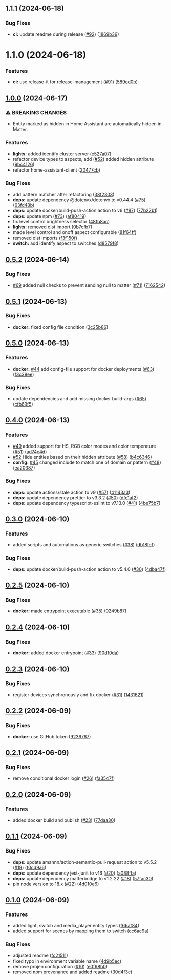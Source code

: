 

## 1.1.1 (2024-06-18)


### Bug Fixes

* **ci:** update readme during release ([#92](https://github.com/t0bst4r/matterbridge-home-assistant/issues/92)) ([1869b39](https://github.com/t0bst4r/matterbridge-home-assistant/commit/1869b3906d2554f383856c04b20d8dde2edecc12))

# 1.1.0 (2024-06-18)


### Features

* **ci:** use release-it for release-management ([#91](https://github.com/t0bst4r/matterbridge-home-assistant/issues/91)) ([589cd0b](https://github.com/t0bst4r/matterbridge-home-assistant/commit/589cd0b8114761d46d30516eeb925ee644347782))

## [1.0.0](https://github.com/t0bst4r/matterbridge-home-assistant/compare/v0.5.2...v1.0.0) (2024-06-17)


### ⚠ BREAKING CHANGES

* Entity marked as hidden in Home Assistant are automatically hidden in Matter.

### Features

* **lights:** added identify cluster server ([c527a07](https://github.com/t0bst4r/matterbridge-home-assistant/commit/c527a07cf5061fe13aa5c7779d1d968f69853d0c))
* refactor device types to aspects, add ([#52](https://github.com/t0bst4r/matterbridge-home-assistant/issues/52)) added hidden attribute ([9bc4126](https://github.com/t0bst4r/matterbridge-home-assistant/commit/9bc4126b4216c0fdf7830c5ec58cdd3b7ba1d7f9))
* refactor home-assistant-client ([20477cb](https://github.com/t0bst4r/matterbridge-home-assistant/commit/20477cb44f6f52cb6ee78876734e61964a2efbe1))


### Bug Fixes

* add pattern matcher after refactoring ([38f2303](https://github.com/t0bst4r/matterbridge-home-assistant/commit/38f2303ecb76c474bb0fa9a7b0671f1e6235f8a2))
* **deps:** update dependency @dotenvx/dotenvx to v0.44.4 ([#75](https://github.com/t0bst4r/matterbridge-home-assistant/issues/75)) ([63fd48b](https://github.com/t0bst4r/matterbridge-home-assistant/commit/63fd48bd41839f219fcbf6a30fad14dccc85c1a3))
* **deps:** update docker/build-push-action action to v6 ([#87](https://github.com/t0bst4r/matterbridge-home-assistant/issues/87)) ([77b22b1](https://github.com/t0bst4r/matterbridge-home-assistant/commit/77b22b130a4f959a781fc2f61b84119a49a57b59))
* **deps:** update npm ([#73](https://github.com/t0bst4r/matterbridge-home-assistant/issues/73)) ([af80419](https://github.com/t0bst4r/matterbridge-home-assistant/commit/af8041907703d506ca265c5fc802672813ee2e89))
* fix level control brightness selector ([48fb8ac](https://github.com/t0bst4r/matterbridge-home-assistant/commit/48fb8ac4328dd988069a208937ba42fe4de12a3b))
* **lights:** removed dist import ([0b7cfb7](https://github.com/t0bst4r/matterbridge-home-assistant/commit/0b7cfb7e420406dc47d49ce3fc298d8dec58fecf))
* made level control and onoff aspect configurable ([81f64ff](https://github.com/t0bst4r/matterbridge-home-assistant/commit/81f64ff8a3e7b488c97a127eb27823b1002bfe54))
* removed dist imports ([f3f150f](https://github.com/t0bst4r/matterbridge-home-assistant/commit/f3f150fdb217bea9a313c2d75387dc156e2db8aa))
* **switch:** add identify aspect to switches ([d8579f8](https://github.com/t0bst4r/matterbridge-home-assistant/commit/d8579f8e690a9ce7eec5f77047db7897ff7d8a05))

## [0.5.2](https://github.com/t0bst4r/matterbridge-home-assistant/compare/matterbridge-home-assistant-v0.5.1...matterbridge-home-assistant-v0.5.2) (2024-06-14)


### Bug Fixes

* [#69](https://github.com/t0bst4r/matterbridge-home-assistant/issues/69) added null checks to prevent sending null to matter ([#71](https://github.com/t0bst4r/matterbridge-home-assistant/issues/71)) ([7162542](https://github.com/t0bst4r/matterbridge-home-assistant/commit/7162542a78e673b98fd11e049c47334fe582fe69))

## [0.5.1](https://github.com/t0bst4r/matterbridge-home-assistant/compare/matterbridge-home-assistant-v0.5.0...matterbridge-home-assistant-v0.5.1) (2024-06-13)


### Bug Fixes

* **docker:** fixed config file condition ([3c25b86](https://github.com/t0bst4r/matterbridge-home-assistant/commit/3c25b86ce03962edaeb18c599b4f1c4f127ea63d))

## [0.5.0](https://github.com/t0bst4r/matterbridge-home-assistant/compare/matterbridge-home-assistant-v0.4.0...matterbridge-home-assistant-v0.5.0) (2024-06-13)


### Features

* **docker:** [#44](https://github.com/t0bst4r/matterbridge-home-assistant/issues/44) add config-file support for docker deployments ([#63](https://github.com/t0bst4r/matterbridge-home-assistant/issues/63)) ([f3c38ee](https://github.com/t0bst4r/matterbridge-home-assistant/commit/f3c38ee300f3210422662f264c45f7239ec0bfe7))


### Bug Fixes

* update dependencies and add missing docker build-args ([#65](https://github.com/t0bst4r/matterbridge-home-assistant/issues/65)) ([cfb69f5](https://github.com/t0bst4r/matterbridge-home-assistant/commit/cfb69f5855079e9f36fd790728a32b86c63d98f2))

## [0.4.0](https://github.com/t0bst4r/matterbridge-home-assistant/compare/matterbridge-home-assistant-v0.3.0...matterbridge-home-assistant-v0.4.0) (2024-06-13)


### Features

* [#49](https://github.com/t0bst4r/matterbridge-home-assistant/issues/49) added support for HS, RGB color modes and color temperature ([#51](https://github.com/t0bst4r/matterbridge-home-assistant/issues/51)) ([ad74c4d](https://github.com/t0bst4r/matterbridge-home-assistant/commit/ad74c4d85a0ca608e3c749d487ec49fd0d3c13eb))
* [#52](https://github.com/t0bst4r/matterbridge-home-assistant/issues/52) Hide entities based on their hidden attribute ([#58](https://github.com/t0bst4r/matterbridge-home-assistant/issues/58)) ([b4c6346](https://github.com/t0bst4r/matterbridge-home-assistant/commit/b4c634641b38e6b3748489fef342ef5a764a6006))
* **config:** [#45](https://github.com/t0bst4r/matterbridge-home-assistant/issues/45) changed include to match one of domain or pattern ([#48](https://github.com/t0bst4r/matterbridge-home-assistant/issues/48)) ([ea20387](https://github.com/t0bst4r/matterbridge-home-assistant/commit/ea20387108fe7ceb34b3744f7b1f0859ba6ab8fa))


### Bug Fixes

* **deps:** update actions/stale action to v9 ([#57](https://github.com/t0bst4r/matterbridge-home-assistant/issues/57)) ([41143a3](https://github.com/t0bst4r/matterbridge-home-assistant/commit/41143a3efcb5d763e126e89d382d28202c133d08))
* **deps:** update dependency prettier to v3.3.2 ([#50](https://github.com/t0bst4r/matterbridge-home-assistant/issues/50)) ([dfe1af2](https://github.com/t0bst4r/matterbridge-home-assistant/commit/dfe1af2a1f0210e25e9fb40843cf96f471b09a02))
* **deps:** update dependency typescript-eslint to v7.13.0 ([#41](https://github.com/t0bst4r/matterbridge-home-assistant/issues/41)) ([4be75b7](https://github.com/t0bst4r/matterbridge-home-assistant/commit/4be75b7c413c4f32a9e2a783d6688631a3dadb66))

## [0.3.0](https://github.com/t0bst4r/matterbridge-home-assistant/compare/matterbridge-home-assistant-v0.2.5...matterbridge-home-assistant-v0.3.0) (2024-06-10)


### Features

* added scripts and automations as generic switches ([#38](https://github.com/t0bst4r/matterbridge-home-assistant/issues/38)) ([db18fef](https://github.com/t0bst4r/matterbridge-home-assistant/commit/db18fef3a52e98c36c686504020510e95c297945))


### Bug Fixes

* **deps:** update docker/build-push-action action to v5.4.0 ([#30](https://github.com/t0bst4r/matterbridge-home-assistant/issues/30)) ([4dba47f](https://github.com/t0bst4r/matterbridge-home-assistant/commit/4dba47f12789f83a03b96f9935c24c60efe66626))

## [0.2.5](https://github.com/t0bst4r/matterbridge-home-assistant/compare/matterbridge-home-assistant-v0.2.4...matterbridge-home-assistant-v0.2.5) (2024-06-10)


### Bug Fixes

* **docker:** made entrypoint executable ([#35](https://github.com/t0bst4r/matterbridge-home-assistant/issues/35)) ([0249b87](https://github.com/t0bst4r/matterbridge-home-assistant/commit/0249b87208119b9fed4eaf6e76678a58640c83c6))

## [0.2.4](https://github.com/t0bst4r/matterbridge-home-assistant/compare/matterbridge-home-assistant-v0.2.3...matterbridge-home-assistant-v0.2.4) (2024-06-10)


### Bug Fixes

* **docker:** added docker entrypoint ([#33](https://github.com/t0bst4r/matterbridge-home-assistant/issues/33)) ([90d10da](https://github.com/t0bst4r/matterbridge-home-assistant/commit/90d10da4681585652fcf80635edf7e4f71db9061))

## [0.2.3](https://github.com/t0bst4r/matterbridge-home-assistant/compare/matterbridge-home-assistant-v0.2.2...matterbridge-home-assistant-v0.2.3) (2024-06-10)


### Bug Fixes

* register devices synchronously and fix docker ([#31](https://github.com/t0bst4r/matterbridge-home-assistant/issues/31)) ([1431621](https://github.com/t0bst4r/matterbridge-home-assistant/commit/1431621af517cea2a766ec2d958bd6eaf814c39a))

## [0.2.2](https://github.com/t0bst4r/matterbridge-home-assistant/compare/matterbridge-home-assistant-v0.2.1...matterbridge-home-assistant-v0.2.2) (2024-06-09)


### Bug Fixes

* **docker:** use GitHub token ([9236767](https://github.com/t0bst4r/matterbridge-home-assistant/commit/9236767fe465ba64ffa8edd13b9dc5cf606848ab))

## [0.2.1](https://github.com/t0bst4r/matterbridge-home-assistant/compare/matterbridge-home-assistant-v0.2.0...matterbridge-home-assistant-v0.2.1) (2024-06-09)


### Bug Fixes

* remove conditional docker login ([#26](https://github.com/t0bst4r/matterbridge-home-assistant/issues/26)) ([fa3547f](https://github.com/t0bst4r/matterbridge-home-assistant/commit/fa3547f450a5658356f6706c0409c6748c0f395f))

## [0.2.0](https://github.com/t0bst4r/matterbridge-home-assistant/compare/matterbridge-home-assistant-v0.1.1...matterbridge-home-assistant-v0.2.0) (2024-06-09)


### Features

* added docker build and publish ([#23](https://github.com/t0bst4r/matterbridge-home-assistant/issues/23)) ([77daa30](https://github.com/t0bst4r/matterbridge-home-assistant/commit/77daa3084b67238317004251c692c7d2c71916f8))

## [0.1.1](https://github.com/t0bst4r/matterbridge-home-assistant/compare/matterbridge-home-assistant-v0.1.0...matterbridge-home-assistant-v0.1.1) (2024-06-09)


### Bug Fixes

* **deps:** update amannn/action-semantic-pull-request action to v5.5.2 ([#19](https://github.com/t0bst4r/matterbridge-home-assistant/issues/19)) ([f0cd9a6](https://github.com/t0bst4r/matterbridge-home-assistant/commit/f0cd9a6dab2a536f9d2e803f75fb2d6b955f3ca6))
* **deps:** update dependency jest-junit to v16 ([#20](https://github.com/t0bst4r/matterbridge-home-assistant/issues/20)) ([a088ffa](https://github.com/t0bst4r/matterbridge-home-assistant/commit/a088ffa9a3c5d9ef8550eeec2005f4362808afce))
* **deps:** update dependency matterbridge to v1.2.22 ([#18](https://github.com/t0bst4r/matterbridge-home-assistant/issues/18)) ([57fac30](https://github.com/t0bst4r/matterbridge-home-assistant/commit/57fac30af4a0219654900edc45d286e3f228f3f0))
* pin node version to 18.x ([#22](https://github.com/t0bst4r/matterbridge-home-assistant/issues/22)) ([4d010e6](https://github.com/t0bst4r/matterbridge-home-assistant/commit/4d010e6b807bf1d81134ae925420d77f3dd9db85))

## [0.1.0](https://github.com/t0bst4r/matterbridge-home-assistant/compare/matterbridge-home-assistant-v0.0.10...matterbridge-home-assistant-v0.1.0) (2024-06-09)


### Features

* added light, switch and media_player entity types ([f66af84](https://github.com/t0bst4r/matterbridge-home-assistant/commit/f66af843bc461cdce994a1b4fc35100e2ddbc5a9))
* added support for scenes by mapping them to switch ([cc6ac9a](https://github.com/t0bst4r/matterbridge-home-assistant/commit/cc6ac9a556f0b7306c7f4134a9d48e1c631f7b5b))


### Bug Fixes

* adjusted readme ([fc21511](https://github.com/t0bst4r/matterbridge-home-assistant/commit/fc21511b1285e64dcfe0f0286694ea84d18df478))
* fixed typo in environment variable name ([4d9b5ec](https://github.com/t0bst4r/matterbridge-home-assistant/commit/4d9b5ec5be737857c5e1ddcc61162fab34293097))
* remove projen configuration ([#10](https://github.com/t0bst4r/matterbridge-home-assistant/issues/10)) ([e0f98b0](https://github.com/t0bst4r/matterbridge-home-assistant/commit/e0f98b0fa9710d3a7093fce680befbe06069866e))
* removed npm provenance and added readme ([30d4f3c](https://github.com/t0bst4r/matterbridge-home-assistant/commit/30d4f3c4919ee9cbec1763eca44cfbfe06778253))
